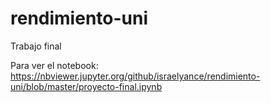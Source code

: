 # rendimiento-uni
Trabajo final

Para ver el notebook: https://nbviewer.jupyter.org/github/israelyance/rendimiento-uni/blob/master/proyecto-final.ipynb
